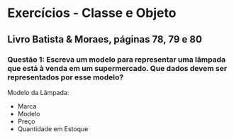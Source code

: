 # Exercícios - Classe e Objeto 

## Livro Batista & Moraes, páginas 78, 79 e 80
### Questão 1: Escreva um modelo para representar uma lâmpada que está à venda em um supermercado. Que dados devem ser representados por esse modelo?
Modelo da Lâmpada:
- Marca
- Modelo
- Preço
- Quantidade em Estoque
